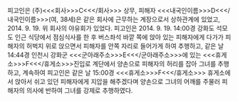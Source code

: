 피고인은 (주)<<<회사>>>C<<</회사>>> 상무, 피해자 <<<내국인이름>>>D<<</내국인이름>>>(여, 38세)은 같은 회사에 근무하는 계장으로서 상하관계에 있었고, 2014. 9. 19. 위 회사의 야유회가 있었다.
피고인은 2014. 9. 19. 14:00경 강화도 석모도 인근 식당에서 점심식사를 한 후 버스좌석 바깥 쪽에 앉아 있는 피해자에게 다가가 피해자의 허벅지 위로 앉으면서 피해자를 안쪽 자리로 들어가게 하여 추행하고, 같은 날 14:44경 인천시 강화군 <<<군아래주소>>>E<<</군아래주소>>>에 있는 <<<휴게소>>>F<<</휴게소>>>진입로 계단에서 양손으로 피해자의 허리를 잡아 그녀를 추행하고, 계속하여 피고인은 같은 날 15:00경 <<<휴게소>>>F<<</휴게소>>> 휴게소에서 앉아서 쉬고 있던 피해자에게 지압을 해주겠다며 양손으로 그녀의 어깨를 주물러 피해자의 의사에 반하여 그녀를 강제로 추행하였다.
